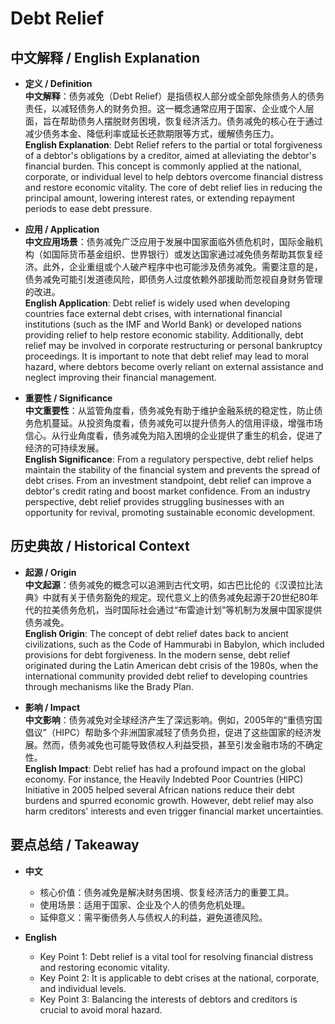 # Debt Relief

## 中文解释 / English Explanation

* **定义 / Definition**  
  **中文解释**：债务减免（Debt Relief）是指债权人部分或全部免除债务人的债务责任，以减轻债务人的财务负担。这一概念通常应用于国家、企业或个人层面，旨在帮助债务人摆脱财务困境，恢复经济活力。债务减免的核心在于通过减少债务本金、降低利率或延长还款期限等方式，缓解债务压力。  
  **English Explanation**: Debt Relief refers to the partial or total forgiveness of a debtor's obligations by a creditor, aimed at alleviating the debtor's financial burden. This concept is commonly applied at the national, corporate, or individual level to help debtors overcome financial distress and restore economic vitality. The core of debt relief lies in reducing the principal amount, lowering interest rates, or extending repayment periods to ease debt pressure.

* **应用 / Application**  
  **中文应用场景**：债务减免广泛应用于发展中国家面临外债危机时，国际金融机构（如国际货币基金组织、世界银行）或发达国家通过减免债务帮助其恢复经济。此外，企业重组或个人破产程序中也可能涉及债务减免。需要注意的是，债务减免可能引发道德风险，即债务人过度依赖外部援助而忽视自身财务管理的改进。  
  **English Application**: Debt relief is widely used when developing countries face external debt crises, with international financial institutions (such as the IMF and World Bank) or developed nations providing relief to help restore economic stability. Additionally, debt relief may be involved in corporate restructuring or personal bankruptcy proceedings. It is important to note that debt relief may lead to moral hazard, where debtors become overly reliant on external assistance and neglect improving their financial management.

* **重要性 / Significance**  
  **中文重要性**：从监管角度看，债务减免有助于维护金融系统的稳定性，防止债务危机蔓延。从投资角度看，债务减免可以提升债务人的信用评级，增强市场信心。从行业角度看，债务减免为陷入困境的企业提供了重生的机会，促进了经济的可持续发展。  
  **English Significance**: From a regulatory perspective, debt relief helps maintain the stability of the financial system and prevents the spread of debt crises. From an investment standpoint, debt relief can improve a debtor's credit rating and boost market confidence. From an industry perspective, debt relief provides struggling businesses with an opportunity for revival, promoting sustainable economic development.

## 历史典故 / Historical Context

* **起源 / Origin**  
  **中文起源**：债务减免的概念可以追溯到古代文明，如古巴比伦的《汉谟拉比法典》中就有关于债务豁免的规定。现代意义上的债务减免起源于20世纪80年代的拉美债务危机，当时国际社会通过“布雷迪计划”等机制为发展中国家提供债务减免。  
  **English Origin**: The concept of debt relief dates back to ancient civilizations, such as the Code of Hammurabi in Babylon, which included provisions for debt forgiveness. In the modern sense, debt relief originated during the Latin American debt crisis of the 1980s, when the international community provided debt relief to developing countries through mechanisms like the Brady Plan.

* **影响 / Impact**  
  **中文影响**：债务减免对全球经济产生了深远影响。例如，2005年的“重债穷国倡议”（HIPC）帮助多个非洲国家减轻了债务负担，促进了这些国家的经济发展。然而，债务减免也可能导致债权人利益受损，甚至引发金融市场的不确定性。  
  **English Impact**: Debt relief has had a profound impact on the global economy. For instance, the Heavily Indebted Poor Countries (HIPC) Initiative in 2005 helped several African nations reduce their debt burdens and spurred economic growth. However, debt relief may also harm creditors' interests and even trigger financial market uncertainties.

## 要点总结 / Takeaway

* **中文**  
  - 核心价值：债务减免是解决财务困境、恢复经济活力的重要工具。  
  - 使用场景：适用于国家、企业及个人的债务危机处理。  
  - 延伸意义：需平衡债务人与债权人的利益，避免道德风险。  

* **English**  
  - Key Point 1: Debt relief is a vital tool for resolving financial distress and restoring economic vitality.  
  - Key Point 2: It is applicable to debt crises at the national, corporate, and individual levels.  
  - Key Point 3: Balancing the interests of debtors and creditors is crucial to avoid moral hazard.